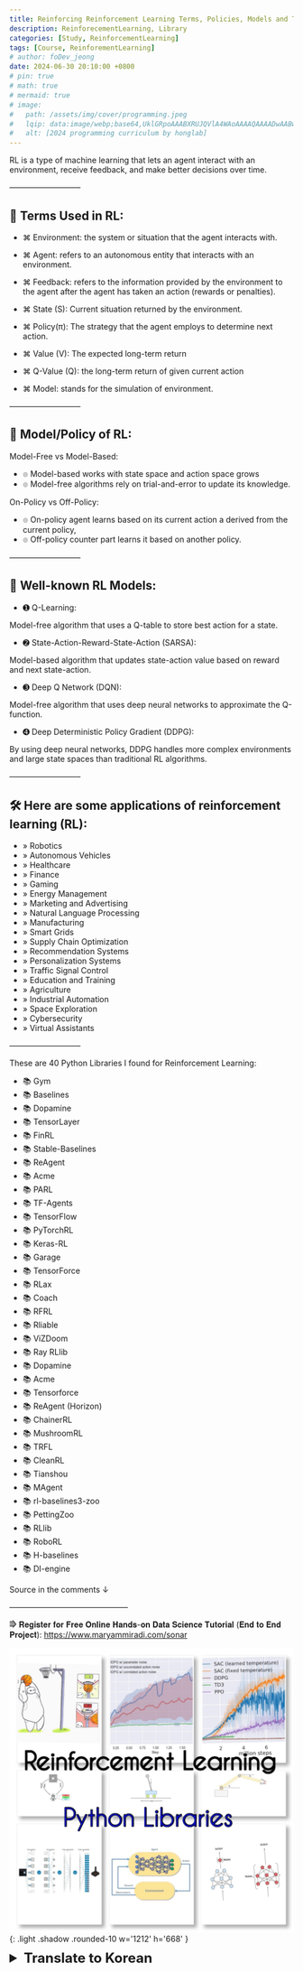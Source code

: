 ```yaml
---
title: Reinforcing Reinforcement Learning Terms, Policies, Models and Top 40 Libraries 📚
description: ReinforecementLearning, Library
categories: [Study, ReinforcementLearning]
tags: [Course, ReinforementLearning]
# author: foDev_jeong
date: 2024-06-30 20:10:00 +0800
# pin: true
# math: true
# mermaid: true
# image:
#   path: /assets/img/cover/programming.jpeg
#   lqip: data:image/webp;base64,UklGRpoAAABXRUJQVlA4WAoAAAAQAAAADwAABwAAQUxQSDIAAAARL0AmbZurmr57yyIiqE8oiG0bejIYEQTgqiDA9vqnsUSI6H+oAERp2HZ65qP/VIAWAFZQOCBCAAAA8AEAnQEqEAAIAAVAfCWkAALp8sF8rgRgAP7o9FDvMCkMde9PK7euH5M1m6VWoDXf2FkP3BqV0ZYbO6NA/VFIAAAA
#   alt: [2024 programming curriculum by honglab]
---
```


RL is a type of machine learning that lets an agent interact with an environment, receive feedback, and make better decisions over time.

—————————

## 📝 Terms Used in RL:

- ⌘ Environment: the system or situation that the agent interacts with. 

- ⌘ Agent: refers to an autonomous entity that interacts with an environment.

- ⌘ Feedback: refers to the information provided by the environment to the agent after the agent has taken an action (rewards or penalties).

- ⌘ State (S): Current situation returned by the environment.

- ⌘ Policy(π): The strategy that the agent employs to determine next action.

- ⌘ Value (V): The expected long-term return 

- ⌘ Q-Value (Q): the long-term return of given current action 

- ⌘ Model: stands for the simulation of environment. 

—————————

## 📖 Model/Policy of RL:

Model-Free vs Model-Based:

- ๏ Model-based works with state space and action space grows
- ๏ Model-free algorithms rely on trial-and-error to update its knowledge.

On-Policy vs Off-Policy:

- ๏ On-policy agent learns based on its current action a derived from the current policy, 
- ๏ Off-policy counter part learns it based on another policy.

—————————

## 🤖 Well-known RL Models:

- ➊ Q-Learning:

Model-free algorithm that uses a Q-table to store best action for a state.

- ➋ State-Action-Reward-State-Action (SARSA):

Model-based algorithm that updates state-action value based on reward and next state-action.

- ➌ Deep Q Network (DQN):

Model-free algorithm that uses deep neural networks to approximate the Q-function.

- ➍ Deep Deterministic Policy Gradient (DDPG):

By using deep neural networks, DDPG handles more complex environments and large state spaces than traditional RL algorithms. 

—————————

## 🛠️ Here are some applications of reinforcement learning (RL):

- » Robotics
- » Autonomous Vehicles
- » Healthcare
- » Finance
- » Gaming
- » Energy Management
- » Marketing and Advertising
- » Natural Language Processing
- » Manufacturing
- » Smart Grids
- » Supply Chain Optimization
- » Recommendation Systems
- » Personalization Systems
- » Traffic Signal Control
- » Education and Training
- » Agriculture
- » Industrial Automation
- » Space Exploration
- » Cybersecurity
- » Virtual Assistants

—————————

These are 40 Python Libraries I found for Reinforcement Learning:

- 📚 Gym
- 📚 Baselines
- 📚 Dopamine
- 📚 TensorLayer
- 📚 FinRL
- 📚 Stable-Baselines
- 📚 ReAgent
- 📚 Acme
- 📚 PARL
- 📚 TF-Agents
- 📚 TensorFlow
- 📚 PyTorchRL
- 📚 Keras-RL
- 📚 Garage
- 📚 TensorForce
- 📚 RLax
- 📚 Coach
- 📚 RFRL
- 📚 Rliable
- 📚 ViZDoom
- 📚 Ray RLlib
- 📚 Dopamine
- 📚 Acme
- 📚 Tensorforce
- 📚 ReAgent (Horizon)
- 📚 ChainerRL
- 📚 MushroomRL
- 📚 TRFL
- 📚 CleanRL
- 📚 Tianshou
- 📚 MAgent
- 📚 rl-baselines3-zoo
- 📚 PettingZoo
- 📚 RLlib
- 📚 RoboRL
- 📚 H-baselines
- 📚 DI-engine

Source in the comments ↓

———————————————

⭆ 𝐑𝐞𝐠𝐢𝐬𝐭𝐞𝐫 𝐟𝐨𝐫 𝐅𝐫𝐞𝐞 𝐎𝐧𝐥𝐢𝐧𝐞 𝐇𝐚𝐧𝐝𝐬-𝐨𝐧 𝐃𝐚𝐭𝐚 𝐒𝐜𝐢𝐞𝐧𝐜𝐞 𝐓𝐮𝐭𝐨𝐫𝐢𝐚𝐥 (𝐄𝐧𝐝 𝐭𝐨 𝐄𝐧𝐝 𝐏𝐫𝐨𝐣𝐞𝐜𝐭): <https://www.maryammiradi.com/sonar>

![ Reinforcement Learning Python Libraries ](/assets/img/blog/ReinforcementLearning_Library.jpeg){: .light .shadow .rounded-10 w='1212' h='668' }

<details markdown="1">
<summary style= "font-size:24px; line-height:24px; font-weight:bold; cursor:pointer;" > Translate to Korean </summary>

* * * 

RL은 에이전트가 환경과 상호 작용하고, 피드백을 받고, 시간이 지남에 따라 더 나은 결정을 내릴 수 있도록 하는 기계 학습의 한 유형입니다.

—————————

## 📝 RL에서 사용되는 용어:

- ⌘ 환경: 에이전트가 상호 작용하는 시스템 또는 상황입니다. 

- ⌘ 에이전트(Agent): 환경과 상호 작용하는 자율적인 개체를 의미합니다.

- ⌘ 피드백: 에이전트가 조치(보상 또는 페널티)를 취한 후 환경에서 에이전트에게 제공하는 정보를 나타냅니다.

- ⌘ 상태(S): 환경에서 반환되는 현재 상황입니다.

- ⌘ 정책(π): 에이전트가 다음 행동을 결정하기 위해 사용하는 전략입니다.

- ⌘ 가치 (V) : 예상되는 장기 수익 

- ⌘ Q-Value (Q): 주어진 현재 행동의 장기 수익 

- ⌘ 모델: 환경 시뮬레이션을 의미합니다. 

—————————

## 📖 RL의 모델/정책:

모델 프리(Model-Free) vs 모델 기반(Model-Based):

- ๏ 상태 공간과 액션 공간이 커지는 모델 기반 작품
- ๏ Model-free 알고리즘은 지식을 업데이트하기 위해 시행착오에 의존합니다.

온-폴리시(On-Policy) vs 오프-폴리시(Off-Policy):

- ๏ On-policy 에이전트는 현재 정책에서 파생된 현재 작업을 기반으로 학습합니다. 
- ๏ Off-policy 카운터 파트는 다른 정책을 기반으로 학습합니다.

—————————

## 🤖 잘 알려진 RL 모델:

- ➊ Q-러닝:

Q-테이블을 사용하여 상태에 대한 최상의 작업을 저장하는 모델 없는 알고리즘입니다.

- ➋ 국가-행동-보상-국가-행동(SARSA):

보상 및 다음 상태-행동을 기반으로 상태-행동 값을 업데이트하는 모델 기반 알고리즘입니다.

- ➌ 딥 Q 네트워크(DQN):

심층 신경망을 사용하여 Q-function을 근사화하는 모델 없는 알고리즘입니다.

- ➍ 심층 결정론적 정책 그래디언트(DDPG):

DDPG는 심층 신경망을 사용하여 기존 RL 알고리즘보다 더 복잡한 환경과 대규모 상태 공간을 처리합니다. 

—————————

## 🛠️ 다음은 강화 학습(RL)의 몇 가지 응용 분야입니다.

- » 로보틱스
- » 자율 주행 차량
- » 헬스케어
- » 금융
- » 노름
- » 에너지 관리
- » 마케팅 및 광고
- » 자연어 처리
- » 제조업
- » 스마트 그리드
- » 공급망 최적화
- » 추천 시스템
- » 개인화 시스템
- » 교통 신호 제어
- » 교육 및 훈련
- » 농업
- » 산업 자동화
- » 우주 탐사
- » 사이버 보안
- » 가상 비서

</details>